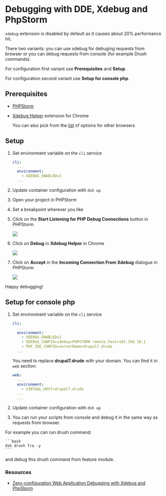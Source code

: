 # Debugging with DDE, Xdebug and PhpStorm

`xdebug` extension is disabled by default as it causes about 20% performance hit.

There two variants: you can use xdebug for debuging requests from browser or you can debug requests from console (for example Drush commands).

For configuration first variant use **Prerequisites** and **Setup**.

For configuration second variant use **Setup for console php**.

## Prerequisites

- [PHPStorm](https://www.jetbrains.com/phpstorm/)
- [Xdebug Helper](https://chrome.google.com/extensions/detail/eadndfjplgieldjbigjakmdgkmoaaaoc) extension for Chrome

    You can also pick from the [list](https://confluence.jetbrains.com/display/PhpStorm/Browser+Debugging+Extensions) of options for other browsers

## Setup

1. Set environment variable on the `cli` service

    ```yml
    cli:
      ...
      environment:
        - XDEBUG_ENABLED=1
      ...
    ```
2. Update container configuration with `dsh up`
3. Open your project in PHPStorm
4. Set a breakpoint wherever you like
5. Click on the **Start Listening for PHP Debug Connections** button in PHPStorm

    <img src="img/xdebug-toggle-listener.png" />

6. Click on **Debug** in **Xdebug Helper** in Chrome

    <img src="img/xdebug-toggle-debugger.png" />

7. Click on **Accept** in the **Incoming Connection From Xdebug** dialogue in PHPStorm

    <img src="img/xdebug-mapping.png" />

Happy debugging!

## Setup for console php
1. Set environment variable on the `cli` service

    ```yml
    cli:
      ...
      environment:
        - XDEBUG_ENABLED=1
        - XDEBUG_CONFIG=idekey=PHPSTORM remote_host=192.168.10.1
        - PHP_IDE_CONFIG=serverName=drupal7.drude
      ...
    ```
   You need to replace **drupal7.drude** with your domain. You can find it in `web` section:
   ```yml
   web:
     ...
     environment:
       - VIRTUAL_HOST=drupal7.drude
     ...
     ...
   ```

2. Update container configuration with `dsh up`
3. You can run your scripts from console and debug it in the same way as requests from browser.

For example you can run drush command:

    ```bash
    dsh drush fra -y
    ```

and debug this drush command from feature module.

### Resources

- [Zero-configuration Web Application Debugging with Xdebug and PhpStorm](https://confluence.jetbrains.com/display/PhpStorm/Zero-configuration+Web+Application+Debugging+with+Xdebug+and+PhpStorm)
